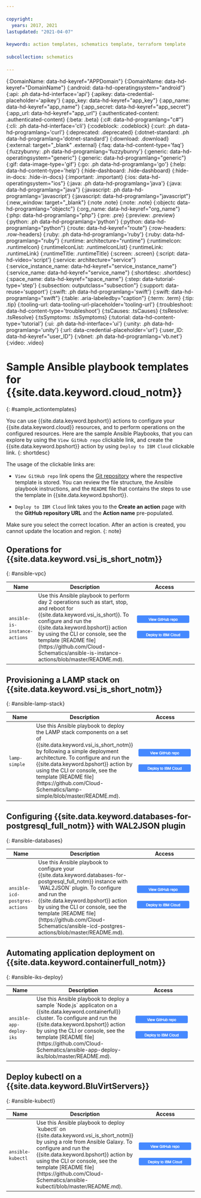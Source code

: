 ```yaml
---

copyright:
  years: 2017, 2021
lastupdated: "2021-04-07"

keywords: action templates, schematics template, terraform template

subcollection: schematics

---
```



{:DomainName: data-hd-keyref="APPDomain"}
{:DomainName: data-hd-keyref="DomainName"}
{:android: data-hd-operatingsystem="android"}
{:api: .ph data-hd-interface='api'}
{:apikey: data-credential-placeholder='apikey'}
{:app_key: data-hd-keyref="app_key"}
{:app_name: data-hd-keyref="app_name"}
{:app_secret: data-hd-keyref="app_secret"}
{:app_url: data-hd-keyref="app_url"}
{:authenticated-content: .authenticated-content}
{:beta: .beta}
{:c#: data-hd-programlang="c#"}
{:cli: .ph data-hd-interface='cli'}
{:codeblock: .codeblock}
{:curl: .ph data-hd-programlang='curl'}
{:deprecated: .deprecated}
{:dotnet-standard: .ph data-hd-programlang='dotnet-standard'}
{:download: .download}
{:external: target="_blank" .external}
{:faq: data-hd-content-type='faq'}
{:fuzzybunny: .ph data-hd-programlang='fuzzybunny'}
{:generic: data-hd-operatingsystem="generic"}
{:generic: data-hd-programlang="generic"}
{:gif: data-image-type='gif'}
{:go: .ph data-hd-programlang='go'}
{:help: data-hd-content-type='help'}
{:hide-dashboard: .hide-dashboard}
{:hide-in-docs: .hide-in-docs}
{:important: .important}
{:ios: data-hd-operatingsystem="ios"}
{:java: .ph data-hd-programlang='java'}
{:java: data-hd-programlang="java"}
{:javascript: .ph data-hd-programlang='javascript'}
{:javascript: data-hd-programlang="javascript"}
{:new_window: target="_blank"}
{:note .note}
{:note: .note}
{:objectc data-hd-programlang="objectc"}
{:org_name: data-hd-keyref="org_name"}
{:php: data-hd-programlang="php"}
{:pre: .pre}
{:preview: .preview}
{:python: .ph data-hd-programlang='python'}
{:python: data-hd-programlang="python"}
{:route: data-hd-keyref="route"}
{:row-headers: .row-headers}
{:ruby: .ph data-hd-programlang='ruby'}
{:ruby: data-hd-programlang="ruby"}
{:runtime: architecture="runtime"}
{:runtimeIcon: .runtimeIcon}
{:runtimeIconList: .runtimeIconList}
{:runtimeLink: .runtimeLink}
{:runtimeTitle: .runtimeTitle}
{:screen: .screen}
{:script: data-hd-video='script'}
{:service: architecture="service"}
{:service_instance_name: data-hd-keyref="service_instance_name"}
{:service_name: data-hd-keyref="service_name"}
{:shortdesc: .shortdesc}
{:space_name: data-hd-keyref="space_name"}
{:step: data-tutorial-type='step'}
{:subsection: outputclass="subsection"}
{:support: data-reuse='support'}
{:swift: .ph data-hd-programlang='swift'}
{:swift: data-hd-programlang="swift"}
{:table: .aria-labeledby="caption"}
{:term: .term}
{:tip: .tip}
{:tooling-url: data-tooling-url-placeholder='tooling-url'}
{:troubleshoot: data-hd-content-type='troubleshoot'}
{:tsCauses: .tsCauses}
{:tsResolve: .tsResolve}
{:tsSymptoms: .tsSymptoms}
{:tutorial: data-hd-content-type='tutorial'}
{:ui: .ph data-hd-interface='ui'}
{:unity: .ph data-hd-programlang='unity'}
{:url: data-credential-placeholder='url'}
{:user_ID: data-hd-keyref="user_ID"}
{:vbnet: .ph data-hd-programlang='vb.net'}
{:video: .video}




# Sample Ansible playbook templates for {{site.data.keyword.cloud_notm}}
{: #sample_actiontemplates}

You can use {{site.data.keyword.bpshort}} actions to configure your {{site.data.keyword.cloud}} resources, and to perform operations on the configured resources. Here are the sample Ansible Playbooks, that you can explore by using the `View GitHub repo` clickable link, and create the {{site.data.keyword.bpshort}} action by using `Deploy to IBM Cloud` clickable link.
{: shortdesc}

The usage of the clickable links are:
- `View GitHub repo` link opens the [Git repository](https://github.com/Cloud-Schematics) where the respective template is stored. You can review the file structure, the Ansible playbook instructions, and the `README` file that contains the steps to use the template in {{site.data.keyword.bpshort}}.

- `Deploy to IBM Cloud` link takes you to the **Create an action** page with the **GitHub repository URL** and the **Action name** pre-populated.  

Make sure you select the correct location. After an action is created, you cannot update the location and region.
{: note}

## Operations for {{site.data.keyword.vsi_is_short_notm}}
{: #ansible-vpc}

<table>
   <thead>
    <th style="width:60px">Name</th>
    <th style="width:250px">Description</th>
    <th style="width:150px">Access</th>
  </thead>
  <tbody>
       <tr>
      <td><code>ansible-is-instance-actions</code></td>
      <td>Use this Ansible playbook to perform day 2 operations such as start, stop, and reboot for {{site.data.keyword.vsi_is_short}}. To configure and run the {{site.data.keyword.bpshort}} action by using the CLI or console, see the template [README file](https://github.com/Cloud-Schematics/ansible-is-instance-actions/blob/master/README.md).</td>
      <td> <img src="images/viewgithubrepo.png" usemap="#viewgithubimage_map1">
<map name="viewgithubimage_map1">
  <area alt="View GitHub repo" title="View GitHub repo" href="https://github.com/Cloud-Schematics/ansible-is-instance-actions" target="_blank" coords="3,1,140,20" shape="rect">
</map><br><br><img usemap="#deploybutton_map1" src="images/autodeploy_button.png"><map name="deploybutton_map1" alt="This image leads to create an action.">
  <area alt="Deploy to IBM Cloud" title="Deploy to IBM Cloud" href="https://cloud.ibm.com/schematics/actions/create?name=ansible-is-instance-actions&url=https://github.com/Cloud-Schematics/ansible-is-instance-actions" target="_blank" coords="1,3,139,20" shape="rect">
</map></td>
 </tr>
 </tbody>
 </table>


## Provisioning a LAMP stack on {{site.data.keyword.vsi_is_short_notm}}
{: #ansible-lamp-stack}

<table>
   <thead>
    <th style="width:60px">Name</th>
    <th style="width:250px">Description</th>
    <th style="width:150px">Access</th>
  </thead>
  <tbody>
     <tr>
      <td><code>lamp-simple</code></td>
      <td>Use this Ansible playbook to deploy the LAMP stack components on a set of {{site.data.keyword.vsi_is_short_notm}} by following a simple deployment architecture. To configure and run the {{site.data.keyword.bpshort}} action by using the CLI or console, see the template [README file](https://github.com/Cloud-Schematics/lamp-simple/blob/master/README.md).</td>
      <td> <img src="images/viewgithubrepo.png" usemap="#viewgithubimage_map2">
<map name="viewgithubimage_map2">
  <area alt="View GitHub repo" title="View GitHub repo" href="https://github.com/Cloud-Schematics/lamp-simple" target="_blank" coords="3,1,140,20"  shape="rect">
</map><br><br><img usemap="#deploybutton_map2" src="images/autodeploy_button.png"><map name="deploybutton_map2" alt="This image leads to create an action.">
  <area alt="Deploy to IBM Cloud" title="Deploy to IBM Cloud" href="https://cloud.ibm.com/schematics/actions/create?name=lamp-simple&url=https://github.com/Cloud-Schematics/lamp-simple" target="_blank" coords="1,3,139,20"  shape="rect"></map></td>
 </tr>
 </tbody>
 </table>


## Configuring {{site.data.keyword.databases-for-postgresql_full_notm}} with WAL2JSON plugin
{: #ansible-databases}

<table>
   <thead>
    <th style="width:60px">Name</th>
    <th style="width:250px">Description</th>
    <th style="width:150px">Access</th>
  </thead>
  <tbody>
     <tr>
      <td><code>ansible-icd-postgres-actions</code></td>
      <td>Use this Ansible playbook to configure your {{site.data.keyword.databases-for-postgresql_full_notm}} instance with `WAL2JSON` plugin. To configure and run the {{site.data.keyword.bpshort}} action by using the CLI or console, see the template [README file](https://github.com/Cloud-Schematics/ansible-icd-postgres-actions/blob/master/README.md).</td>
      <td> <img src="images/viewgithubrepo.png" usemap="#viewgithubimage_map3">
<map name="viewgithubimage_map3">
  <area alt="View GitHub repo" title="View GitHub repo" href="https://github.com/Cloud-Schematics/ansible-icd-postgres-actions" target="_blank" coords="3,1,140,20"  shape="rect">
</map><br><br><img usemap="#deploybutton_map3" src="images/autodeploy_button.png"><map name="deploybutton_map3" alt="This image leads to create an action.">
  <area alt="Deploy to IBM Cloud" title="Deploy to IBM Cloud" href="https://cloud.ibm.com/schematics/actions/create?name=lamp-simple&url=https://github.com/Cloud-Schematics/ansible-icd-postgres-actions" target="_blank" coords="1,3,139,20" shape="rect"></map></td>
 </tr>
 </tbody>
 </table>


## Automating application deployment on {{site.data.keyword.containerfull_notm}}
{: #ansible-iks-deploy}

<table>
   <thead>
    <th style="width:60px">Name</th>
    <th style="width:250px">Description</th>
    <th style="width:150px">Access</th>
  </thead>
  <tbody>
       <tr>
      <td><code>ansible-app-deploy-iks</code></td>
      <td>Use this Ansible playbook to deploy a sample `Node.js` applicaton on a {{site.data.keyword.containerfull}} cluster. To configure and run the {{site.data.keyword.bpshort}} action by using the CLI or console, see the template [README file](https://github.com/Cloud-Schematics/ansible-app-deploy-iks/blob/master/README.md).</td>
      <td><img src="images/viewgithubrepo.png" usemap="#viewgithubimage_map4">
<map name="viewgithubimage_map4">
  <area alt="View GitHub repo" title="View GitHub repo" href="https://github.com/Cloud-Schematics/ansible-app-deploy-iks" target="_blank" coords="3,1,140,20"  shape="rect">
</map><br><br><img usemap="#deploybutton_map4" src="images/autodeploy_button.png"><map name="deploybutton_map4" alt="This image leads to create an action.">
  <area alt="Deploy to IBM Cloud" title="Deploy to IBM Cloud" href="https://cloud.ibm.com/schematics/actions/create?name=ansible-app-deploy-iks&url=https://github.com/Cloud-Schematics/ansible-app-deploy-iks" target="_blank" coords="1,3,139,20"  shape="rect"></map></td>
 </tr>
 </tbody>
 </table>

## Deploy kubectl on a {{site.data.keyword.BluVirtServers}}
{: #ansible-kubectl}

<table>
   <thead>
    <th style="width:60px">Name</th>
    <th style="width:250px">Description</th>
    <th style="width:150px">Access</th>
  </thead>
  <tbody>
  </tr>
       <tr>
      <td><code>ansible-kubectl</code></td>
      <td>Use this Ansible playbook to deploy `kubectl` on {{site.data.keyword.vsi_is_short_notm}} by using a role from Ansible Galaxy. To configure and run the {{site.data.keyword.bpshort}} action by using the CLI or console, see the template [README file](https://github.com/Cloud-Schematics/ansible-kubectl/blob/master/README.md).</td>
      <td> <img src="images/viewgithubrepo.png" usemap="#viewgithubimage_map5">
<map name="viewgithubimage_map5">
  <area alt="View GitHub repo" title="View GitHub repo" href="https://github.com/Cloud-Schematics/ansible-kubectl" target="_blank" coords="3,1,140,20" shape="rect">
</map><br><br><img usemap="#deploybutton_map5" src="images/autodeploy_button.png"><map name="deploybutton_map5" alt="This image leads to create an action.">
  <area alt="Deploy to IBM Cloud" title="Deploy to IBM Cloud" href="https://cloud.ibm.com/schematics/actions/create?name=ansible-kubectl&url=https://github.com/Cloud-Schematics/ansible-kubectl" target="_blank" coords="1,3,139,20"  shape="rect"></map></td>
 </tr>
  </tbody>
  </table>

